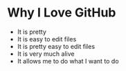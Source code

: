 # Why I Love GitHub

* It is pretty
* It is easy to edit files
* It is pretty easy to edit files
* It is very much alive
* It allows me to do what I want to do